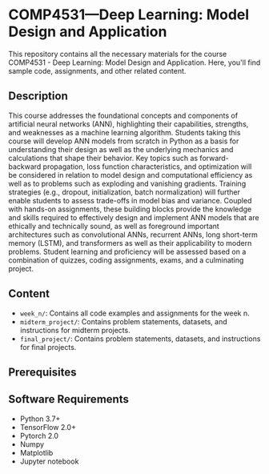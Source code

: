 # COMP4531—Deep Learning: Model Design and Application 

This repository contains all the necessary materials for the course COMP4531 - Deep Learning: Model Design and Application. Here, you'll find sample code, assignments, and other related content.

## Description 

This course addresses the foundational concepts and components of artificial neural networks (ANN), highlighting their capabilities, strengths, and weaknesses as a machine learning algorithm. Students taking this course will develop ANN models from scratch in Python as a basis for understanding their design as well as the underlying mechanics and calculations that shape their behavior. Key topics such as forward-backward propagation, loss function characteristics, and optimization will be considered in relation to model design and computational efficiency as well as to problems such as exploding and vanishing gradients. Training strategies (e.g., dropout, initialization, batch normalization) will further enable students to assess trade-offs in model bias and variance. Coupled with hands-on assignments, these building blocks provide the knowledge and skills required to effectively design and implement ANN models that are ethically and technically sound, as well as foreground important architectures such as convolutional ANNs, recurrent ANNs, long short-term memory (LSTM), and transformers as well as their applicability to modern problems. Student learning and proficiency will be assessed based on a combination of quizzes, coding assignments, exams, and a culminating project.


## Content

- `week_n/`: Contains all code examples and assignments for the week n.
- `midterm_project/`: Contains problem statements, datasets, and instructions for midterm projects. 
- `final_project/`: Contains problem statements, datasets, and instructions for final projects. 

## Prerequisites 

## Software Requirements

- Python 3.7+
- TensorFlow 2.0+
- Pytorch 2.0
- Numpy
- Matplotlib
- Jupyter notebook


